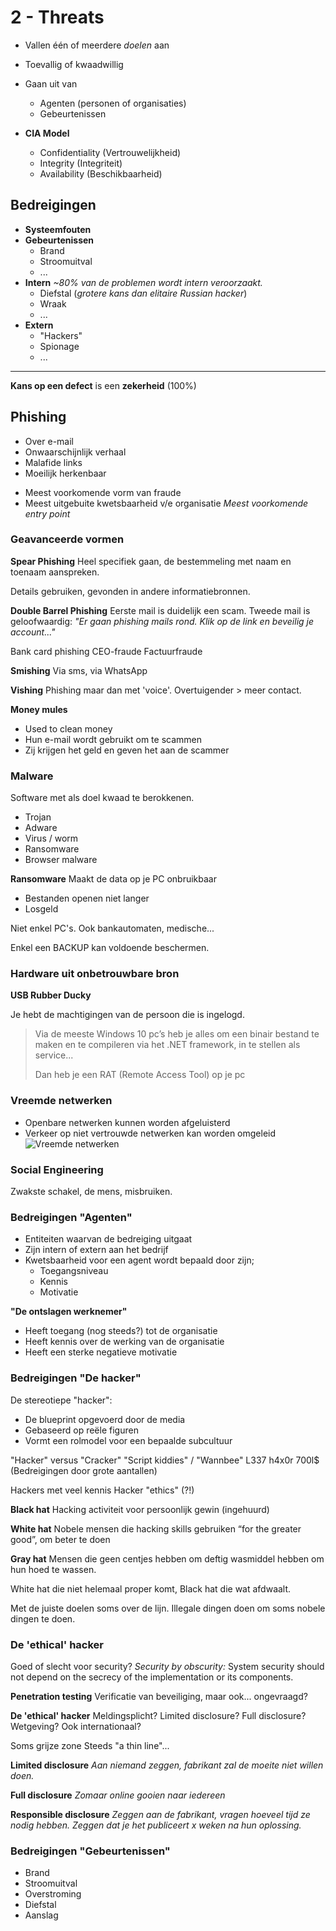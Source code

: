 # 2 - Threats
- Vallen één of meerdere *doelen* aan
- Toevallig of kwaadwillig
- Gaan uit van
  - Agenten (personen of organisaties)
  - Gebeurtenissen

- **CIA Model**
  - Confidentiality (Vertrouwelijkheid)
  - Integrity (Integriteit)
  - Availability (Beschikbaarheid)

## Bedreigingen
- **Systeemfouten**
- **Gebeurtenissen**
  - Brand
  - Stroomuitval
  - ...
- **Intern**
*~80% van de problemen wordt intern veroorzaakt.*
  - Diefstal (*grotere kans dan elitaire Russian hacker*)
  - Wraak
  - ...
- **Extern**
  - "Hackers"
  - Spionage
  - ...
---
**Kans op een defect** is een **zekerheid** (100%)

## Phishing
- Over e-mail
- Onwaarschijnlijk verhaal
- Malafide links
- Moeilijk herkenbaar
+ Meest voorkomende vorm van fraude
+ Meest uitgebuite kwetsbaarheid v/e organisatie
*Meest voorkomende entry point*

### Geavanceerde vormen
**Spear Phishing**
Heel specifiek gaan, de bestemmeling met naam en toenaam aanspreken.

Details gebruiken, gevonden in andere informatiebronnen.

**Double Barrel Phishing**
Eerste mail is duidelijk een scam.
Tweede mail is geloofwaardig: *"Er gaan phishing mails rond. Klik op de link en beveilig je account..."*

Bank card phishing
CEO-fraude
Factuurfraude

**Smishing**
Via sms, via WhatsApp

**Vishing**
Phishing maar dan met 'voice'.
Overtuigender > meer contact.

**Money mules**
- Used to clean money
- Hun e-mail wordt gebruikt om te scammen
- Zij krijgen het geld en geven het aan de scammer

### Malware
Software met als doel kwaad te berokkenen.
- Trojan
- Adware
- Virus / worm
- Ransomware
- Browser malware

**Ransomware**
Maakt de data op je PC onbruikbaar
- Bestanden openen niet langer
- Losgeld

Niet enkel PC's. Ook bankautomaten, medische...

Enkel een BACKUP kan voldoende beschermen.

### Hardware uit onbetrouwbare bron
**USB Rubber Ducky**

Je hebt de machtigingen van de persoon die is ingelogd.

> Via de meeste Windows 10 pc’s heb je alles om een binair bestand te maken en te compileren via het .NET framework, in te stellen als service...
> 
> Dan heb je een RAT (Remote Access Tool) op je pc

### Vreemde netwerken
- Openbare netwerken kunnen worden afgeluisterd
- Verkeer op niet vertrouwde netwerken kan worden omgeleid
![Vreemde netwerken](https://i.imgur.com/Sg8VzBv.png)

### Social Engineering
Zwakste schakel, de mens, misbruiken.
### Bedreigingen "Agenten"
- Entiteiten waarvan de bedreiging uitgaat
- Zijn intern of extern aan het bedrijf
- Kwetsbaarheid voor een agent wordt bepaald door zijn;
  - Toegangsniveau
  - Kennis
  - Motivatie

**"De ontslagen werknemer"**
- Heeft toegang (nog steeds?) tot de organisatie
- Heeft kennis over de werking van de organisatie
- Heeft een sterke negatieve motivatie

### Bedreigingen "De hacker"
De stereotiepe "hacker":
- De blueprint opgevoerd door de media
- Gebaseerd op reële figuren
- Vormt een rolmodel voor een bepaalde subcultuur

"Hacker" versus "Cracker"
"Script kiddies" / "Wannbee"
L337 h4x0r 700l$ (Bedreigingen door grote aantallen)

Hackers met veel kennis
Hacker "ethics" (?!)

**Black hat**
Hacking activiteit voor persoonlijk gewin (ingehuurd)

**White hat**
Nobele mensen die hacking skills gebruiken “for  the  greater  good”, om beter  te  doen

**Gray hat**
Mensen die geen centjes hebben om deftig wasmiddel hebben om hun hoed te wassen.

White hat die niet helemaal proper komt, Black hat die wat afdwaalt.
  
Met de juiste doelen soms over de lijn. Illegale dingen doen om soms nobele dingen te doen.

### De 'ethical' hacker
Goed of slecht voor security?
*Security by obscurity:* System security should not depend on the secrecy of the implementation or its components.

**Penetration testing**
Verificatie van beveiliging, maar ook... ongevraagd?

**De 'ethical' hacker**
Meldingsplicht?
Limited disclosure? Full disclosure?
Wetgeving? Ook internationaal?

Soms grijze zone
Steeds "a thin line"...

**Limited disclosure**
*Aan niemand zeggen, fabrikant zal de moeite niet willen doen.*

**Full disclosure**
*Zomaar online gooien naar iedereen*

**Responsible  disclosure**
*Zeggen aan de fabrikant, vragen hoeveel tijd ze nodig hebben. Zeggen dat je het publiceert x weken na hun oplossing.*

### Bedreigingen "Gebeurtenissen"
- Brand
- Stroomuitval
- Overstroming
- Diefstal
- Aanslag
<!--stackedit_data:
eyJoaXN0b3J5IjpbLTEzODUxNDg4OCwyMDE1Mjk2MDUyLDc2Mj
k4MzYwMCwtMTY4MzIyNDU0NCwtMTQ5NjUzMjc1NCwxMjM1NzAz
NTUwLC0xMDAyNzI4MzkwXX0=
-->